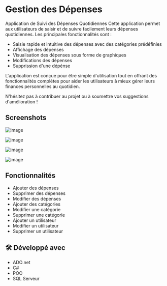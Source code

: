 
# Gestion des Dépenses 

Application de Suivi des Dépenses Quotidiennes
Cette application permet aux utilisateurs de saisir et de suivre facilement leurs dépenses quotidiennes. Les principales fonctionnalités sont :

- Saisie rapide et intuitive des dépenses avec des catégories prédéfinies
- Affichage des dépenses 
- Visualisation des dépenses sous forme de graphiques
- Modifications des dépenses
- Supprission d'une dépénse

L'application est conçue pour être simple d'utilisation tout en offrant des fonctionnalités complètes pour aider les utilisateurs à mieux gérer leurs finances personnelles au quotidien.

N'hésitez pas à contribuer au projet ou à soumettre vos suggestions d'amélioration !


## Screenshots

![image](https://github.com/SayedBM/App-Gestion-Depenses/assets/150054270/7fbfec5b-83db-4ad2-9b40-8cbb0062eb3f)

![image](https://github.com/SayedBM/App-Gestion-Depenses/assets/150054270/12f7c574-2715-481a-bccd-edf0af4e4b3e)

![image](https://github.com/SayedBM/App-Gestion-Depenses/assets/150054270/a6c3b173-1acd-4725-9166-96cad3770f79)

![image](https://github.com/SayedBM/App-Gestion-Depenses/assets/150054270/0da0cb77-cfb0-437d-a3e6-667b499c28bb)


## Fonctionnalités

- Ajouter des dépenses
- Supprimer des dépenses
- Modifier des dépenses
- Ajouter des catégories
- Modifier une catégorie
- Supprimer une catégorie
- Ajouter un utilisateur
- Modifier un utilisateur
- Supprimer un utilisateur


## 🛠 Développé avec 
- ADO.net 
- C# 
- POO 
- SQL Serveur

